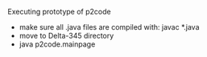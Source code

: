 Executing prototype of p2code

- make sure all .java files are compiled with: javac *.java
- move to Delta-345 directory
- java p2code.mainpage
